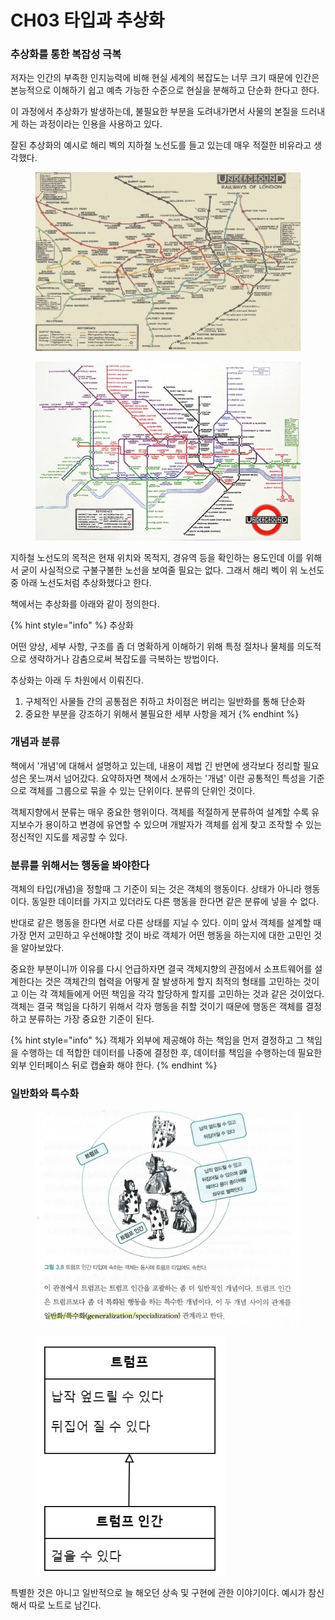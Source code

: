 # CH03 타입과 추상화

### 추상화를 통한 복잡성 극복

저자는 인간의 부족한 인지능력에 비해 현실 세계의 복잡도는 너무 크기 때문에 인간은 본능적으로 이해하기 쉽고 예측 가능한 수준으로 현실을 분해하고 단순화 한다고 한다.

이 과정에서 추상화가 발생하는데, 불필요한 부분을 도려내가면서 사물의 본질을 드러내게 하는 과정이라는 인용을 사용하고 있다.

잘된 추상화의 예시로 해리 벡의 지하철 노선도를 들고 있는데 매우 적절한 비유라고 생각했다.

<figure><img src="../../.gitbook/assets/image (64).png" alt=""><figcaption></figcaption></figure>

<figure><img src="../../.gitbook/assets/image (51).png" alt=""><figcaption></figcaption></figure>

지하철 노선도의 목적은 현재 위치와 목적지, 경유역 등을 확인하는 용도인데 이를 위해서 굳이 사실적으로 구불구불한 노선을 보여줄 필요는 없다. 그래서 해리 벡이 위 노선도중 아래 노선도처럼 추상화했다고 한다.

책에서는 추상화를 아래와 같이 정의한다.

{% hint style="info" %}
추상화

어떤 양상, 세부 사항, 구조를 좀 더 명확하게 이해하기 위해 특정 절차나 물체를 의도적으로 생략하거나 감춤으로써 복잡도를 극복하는 방법이다.

추상화는 아래 두 차원에서 이뤄진다.

1. 구체적인 사물들 간의 공통점은 취하고 차이점은 버리는 일반화를 통해 단순화
2. 중요한 부분을 강조하기 위해서 불필요한 세부 사항을 제거
{% endhint %}

### 개념과 분류

책에서 '개념'에 대해서 설명하고 있는데, 내용이 제법 긴 반면에 생각보다 정리할 필요성은 못느껴서 넘어갔다. 요약하자면 책에서 소개하는 '개념' 이란 공통적인 특성을 기준으로 객체를 그룹으로 묶을 수 있는 단위이다. 분류의 단위인 것이다.

객체지향에서 분류는 매우 중요한 행위이다. 객체를 적절하게 분류하여 설계할 수록 유지보수가 용이하고 변경에 유연할 수 있으며 개발자가 객체를 쉽게 찾고 조작할 수 있는 정신적인 지도를 제공할 수 있다.

### 분류를 위해서는 행동을 봐야한다

객체의 타입(개념)을 정할때 그 기준이 되는 것은 객체의 행동이다. 상태가 아니라 행동이다. 동일한 데이터를 가지고 있더라도 다른 행동을 한다면 같은 분류에 넣을 수 없다.

반대로 같은 행동을 한다면 서로 다른 상태를 지닐 수 있다. 이미 앞서 객체를 설계할 때 가장 먼저 고민하고 우선해야할 것이 바로 객체가 어떤 행동을 하는지에 대한 고민인 것을 알아보았다.

중요한 부분이니까 이유를 다시 언급하자면 결국 객체지향의 관점에서 소프트웨어를 설계한다는 것은 객체간의 협력을 어떻게 잘 발생하게 할지 최적의 형태를 고민하는 것이고 이는 각 객체들에게 어떤 책임을 각각 할당하게 할지를 고민하는 것과 같은 것이었다. 객체는 결국 책임을 다하기 위해서 각자 행동을 취할 것이기 때문에 행동은 객체를 결정하고 분류하는 가장 중요한 기준이 된다.

{% hint style="info" %}
객체가 외부에 제공해야 하는 책임을 먼저 결정하고 그 책임을 수행하는 데 적합한 데이터를 나중에 결정한 후, 데이터를 책임을 수행하는데 필요한 외부 인터페이스 뒤로 캡슐화 해야 한다.
{% endhint %}

### 일반화와 특수화

<figure><img src="../../.gitbook/assets/2023. 4. 5. - 0.jpg" alt=""><figcaption></figcaption></figure>

<figure><img src="../../.gitbook/assets/image (62).png" alt=""><figcaption></figcaption></figure>

특별한 것은 아니고 일반적으로 늘 해오던 상속 및 구현에 관한 이야기이다. 예시가 참신해서 따로 노트로 남긴다.

